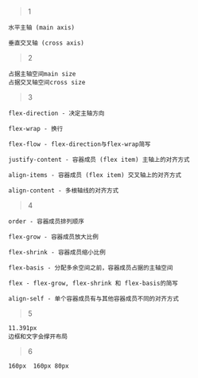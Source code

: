 > 1 

    水平主轴 (main axis)

    垂直交叉轴 (cross axis)

> 2

    占据主轴空间main size
    占据交叉轴空间cross size

> 3

    flex-direction - 决定主轴方向

    flex-wrap - 换行

    flex-flow - flex-direction与flex-wrap简写

    justify-content - 容器成员 (flex item) 主轴上的对齐方式

    align-items - 容器成员 (flex item) 交叉轴上的对齐方式

    align-content - 多根轴线的对齐方式

> 4

    order - 容器成员排列顺序

    flex-grow - 容器成员放大比例 

    flex-shrink - 容器成员缩小比例

    flex-basis - 分配多余空间之前，容器成员占据的主轴空间

    flex - flex-grow, flex-shrink 和 flex-basis的简写

    align-self - 单个容器成员有与其他容器成员不同的对齐方式

> 5

    11.391px
    边框和文字会撑开布局

> 6

    160px  160px 80px